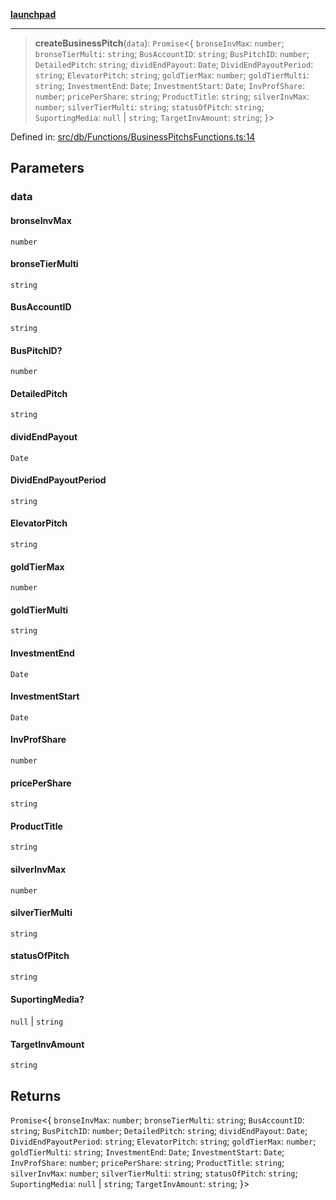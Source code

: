 [**launchpad**](index.md)

***

> **createBusinessPitch**(`data`): `Promise`\<\{ `bronseInvMax`: `number`; `bronseTierMulti`: `string`; `BusAccountID`: `string`; `BusPitchID`: `number`; `DetailedPitch`: `string`; `dividEndPayout`: `Date`; `DividEndPayoutPeriod`: `string`; `ElevatorPitch`: `string`; `goldTierMax`: `number`; `goldTierMulti`: `string`; `InvestmentEnd`: `Date`; `InvestmentStart`: `Date`; `InvProfShare`: `number`; `pricePerShare`: `string`; `ProductTitle`: `string`; `silverInvMax`: `number`; `silverTierMulti`: `string`; `statusOfPitch`: `string`; `SuportingMedia`: `null` \| `string`; `TargetInvAmount`: `string`; \}\>

Defined in: [src/db/Functions/BusinessPitchsFunctions.ts:14](https://github.com/victorbratov/launchpad/blob/ba912ff5e4884ef55d41a8ab239f2bb8e81f8ecb/src/db/Functions/BusinessPitchsFunctions.ts#L14)

## Parameters

### data

#### bronseInvMax

`number`

#### bronseTierMulti

`string`

#### BusAccountID

`string`

#### BusPitchID?

`number`

#### DetailedPitch

`string`

#### dividEndPayout

`Date`

#### DividEndPayoutPeriod

`string`

#### ElevatorPitch

`string`

#### goldTierMax

`number`

#### goldTierMulti

`string`

#### InvestmentEnd

`Date`

#### InvestmentStart

`Date`

#### InvProfShare

`number`

#### pricePerShare

`string`

#### ProductTitle

`string`

#### silverInvMax

`number`

#### silverTierMulti

`string`

#### statusOfPitch

`string`

#### SuportingMedia?

`null` \| `string`

#### TargetInvAmount

`string`

## Returns

`Promise`\<\{ `bronseInvMax`: `number`; `bronseTierMulti`: `string`; `BusAccountID`: `string`; `BusPitchID`: `number`; `DetailedPitch`: `string`; `dividEndPayout`: `Date`; `DividEndPayoutPeriod`: `string`; `ElevatorPitch`: `string`; `goldTierMax`: `number`; `goldTierMulti`: `string`; `InvestmentEnd`: `Date`; `InvestmentStart`: `Date`; `InvProfShare`: `number`; `pricePerShare`: `string`; `ProductTitle`: `string`; `silverInvMax`: `number`; `silverTierMulti`: `string`; `statusOfPitch`: `string`; `SuportingMedia`: `null` \| `string`; `TargetInvAmount`: `string`; \}\>
